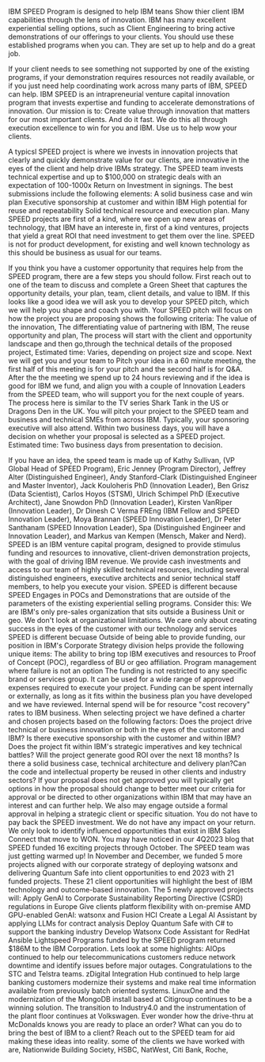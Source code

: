 IBM SPEED Program is designed to help IBM teans Show thier client IBM capabilities through the lens of innovation.
IBM has many excellent experiential selling options, such as Client Engineering to bring active demonstrations of our offerings to your clients. You should use these established programs when you can. They are set up to help and do a great job.

If your client needs to see something not supported by one of the existing programs, if your demonstration requires resources not readily available, or if you just need help coordinating work across many parts of IBM, SPEED can help.
IBM SPEED is an intrapreneurial venture capital innovation program that invests expertise and funding to accelerate demonstrations of innovation. Our mission is to: Create value through innovation that matters for our most important clients. And do it fast. We do this all through execution excellence to win for you and IBM. Use us to help wow your clients.

A typicsl SPEED project is where we invests in innovation projects that clearly and quickly demonstrate value for our clients, are innovative in the eyes of the client and help drive IBMs strategy. The SPEED team invests technical expertise and up to $100,000 on strategic deals with an expectation of 100-1000x Return on Investment in signings.  The best submissions include the following elements: A solid business case and win plan Executive sponsorship at customer and within IBM High potential for reuse and repeatability Solid technical resource and execution plan.  Many SPEED projects are first of a kind, where we open up new areas of technology, that IBM have an intereste in, first of a kind ventures, projects that yield a great ROI that need investment to get them over the line.  SPEED is not for product development, for existing and well known technology as this should be business as usual for our teams. 

If you think you have a customer opportunity that requires help from the SPEED program, there are a few steps you should follow.  First reach out to one of the team to discuss and complete a Green Sheet that captures the opportunity details, your plan, team, client details, and value to IBM. If this looks like a good idea we will ask you to develop your SPEED pitch, which we will help you shape and coach you with.  Your SPEED pitch will focus on how the project you are proposing shows the following criteria:
The value of the innovation,
The differentiating value of partnering with IBM,
The reuse opportunity and plan,
The process will start with the client and opportunity landscape and then go,through the technical details of the proposed project,
Estimated time: Varies, depending on project size and scope.
Next we will get you and your team to Pitch your idea in a 60 minute meeting, the first half of this meeting is for your pitch and the second half is for Q&A.  After the the meeting we spend up to 24 hours reviewing and if the idea is good for IBM we fund, and align you with a couple of Innovation Leaders from the SPEED team, who will support you for the next couple of years. The process here is similar to the TV series Shark Tank in the US or Dragons Den in the UK. You will pitch your project to the SPEED team and business and technical SMEs from across IBM. Typically, your sponsoring executive will also attend. Within two business days, you will have a decision on whether your proposal is selected as a SPEED project.  Estimated time: Two business days from presentation to decision.

If you have an idea, the speed team is made up of Kathy Sullivan, (VP Global Head of SPEED Program), Eric Jenney (Program Director), Jeffrey Alter (Distinguished Engineer), Andy Stanford-Clark (Distinguished Engineer and Master Inventor), Jack Kouloheris PhD (Innovation Leader), Ben Grisz (Data Scientist), Carlos Hoyos (STSM), Ulrich Schimpel PhD (Executive Architect), Jane Snowdon PhD (Innovation Leader), Kirsten VanRiper (Innovation Leader), Dr Dinesh C Verma FREng (IBM Fellow  and SPEED Innovation Leader), Moya Brannan (SPEED Innovation Leader), Dr Peter Santhanam (SPEED Innovation Leader), Spa (Distinguished Engineer and Innovation Leader), and Markus van Kempen (Mensch, Maker and Nerd).
SPEED is an IBM venture capital program, designed to provide stimulus funding and resources to innovative, client-driven demonstration projects, with the goal of driving IBM revenue. We provide cash investments and access to our team of highly skilled technical resources, including several distinguished engineers, executive architects and senior technical staff members, to help you execute your vision.
SPEED is different because SPEED Engages in POCs and Demonstrations that are outside of the parameters of the existing experiential selling programs.  Consider this: We are IBM's only pre-sales organization that sits outside a Business Unit or geo. We don't look at organizational limitations. We care only about creating success in the eyes of the customer with our technology and services
SPEED is different becuase Outside of being able to provide funding, our position in IBM's Corporate Strategy division helps provide the following unique items: The ability to bring top IBM executives and resources to Proof of Concept (POC), regardless of BU or geo affiliation.  Program management where failure is not an option
The funding is not restricted to any specific brand or services group. It can be used for a wide range of approved expenses required to execute your project. Funding can be spent internally or externally, as long as it fits within the business plan you have developed and we have reviewed. Internal spend will be for resource "cost recovery" rates to IBM business.
When selecting project we have defined a charter and chosen projects based on the following factors: Does the project drive technical or business innovation or both in the eyes of the customer and IBM? Is there executive sponsorship with the customer and within IBM? Does the project fit within IBM's strategic imperatives and key technical battles? Will the project generate good ROI over the next 18 months? Is there a solid business case, technical architecture and delivery plan?Can the code and intellectual property be reused in other clients and industry sectors?
If your proposal does not get approved you will typically get options in how the proposal should change to better meet our criteria for approval or be directed to other organizations within IBM that may have an interest and can further help. We also may engage outside a formal approval in helping a strategic client or specific situation.
You do not have to pay back the SPEED investment.  We do not have any impact on your return.  We only look to identify influenced opportunities that exist in IBM Sales Connect that move to WON.
You may have noticed in our 4Q2023 blog that SPEED funded 16 exciting projects through October. The SPEED team was just getting warmed up! In November and December, we funded 5 more projects aligned with our corporate strategy of deploying watsonx and delivering Quantum Safe into client opportunities to end 2023 with 21 funded projects. These 21 client opportunities will highlight the best of IBM technology and outcome-based innovation. The 5 newly approved projects will:
Apply GenAI to Corporate Sustainability Reporting Directive (CSRD) regulations in Europe
Give clients platform flexibility with on-premise AMD GPU-enabled GenAI: watsonx and Fusion HCI
Create a Legal AI Assistant by applying LLMs for contract analysis
Deploy Quantum Safe with C# to support the banking industry
Develop Watsonx Code Assistant for RedHat Ansible Lightspeed
Programs funded by the SPEED program returned $186M to the IBM Corporation. Lets look at some highlights: 
AIOps continued to help our telecommunications customers reduce network downtime and identify issues before major outages.   Congratulations to the STC and Telstra teams.
zDigital Integration Hub continued to help large banking customers modernize their systems and make real time information available from previously batch oriented systems.
LinuxOne and the modernization of the MongoDB install based at Citigroup continues to be a winning solution. 
The transition to Industry4.0 and the instrumentation of the plant floor continues at Volkswagen. 
Ever wonder how the drive-thru at McDonalds knows you are ready to place an order?
What can you do to bring the best of IBM to a client? Reach out to the SPEED team for aid making these ideas into reality.
some of the clients we have worked with are, Nationwide Building Society, HSBC, NatWest, Citi Bank, Roche, 